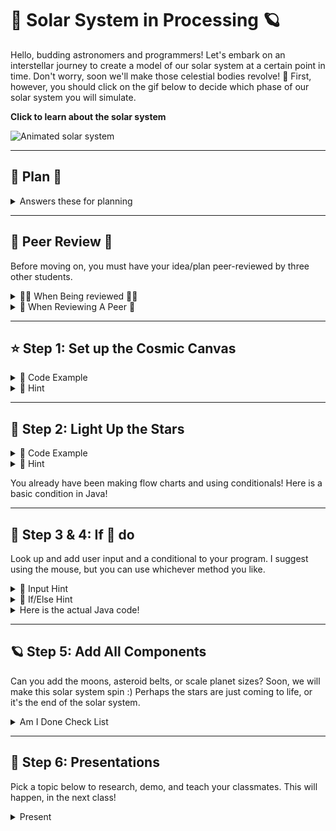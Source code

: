 # 🌌 Solar System in Processing 🪐

Hello, budding astronomers and programmers! Let's embark on an interstellar journey to create a model of our solar system at a certain point in time. Don't worry, soon we'll make those celestial bodies revolve! 🚀 First, however, you should click on the gif below to decide which phase of our solar system you will simulate.

**Click to learn about the solar system**

![Animated solar system](solar.gif)

---

## 👻 Plan 👻

<details>
  <summary>Answers these for planning</summary>
  
  1. What are you going to build?
     <br>
  2. What colors will you use?
     <br>
  3. What shapes will you use?
     <br>
  4. What future actions will you want your planets/stars to do?
     <br>
  5. How will you know you are done?
</details>

---

## 🎃 Peer Review 🎃

Before moving on, you must have your idea/plan peer-reviewed by three other students.

<details>
  <summary>🐦‍🔥 When Being reviewed 🐦‍🔥</summary>
  
  - Create a flow chart of your program logic.
    
  - Explain how said logic will represent the science aspect of our solar system by doing x, y, and z.
    
  - Explain how said logic will represent the artistic aspect of our solar system by doing x, y, and z credit.
  
  <details>
    <summary>Flow Chart</summary>
    
  <img src='flowchart.jpeg'>
  
</details>
  
  </details>
</details>

<details>
  <summary>🔎 When Reviewing A Peer 🔎</summary>
  
  [ ]🪴 grow 🪴
    
  [ ]🏮 glow 🏮
    
  [ ]🦜 original comment 🦜
    
</details>

---

## ⭐ Step 1: Set up the Cosmic Canvas

<details>
  <summary>👾 Code Example</summary>
  
  <img src='space.png'>
</details>
  
</details>

<details>
  <summary>🦮 Hint</summary>
  
  The `size(800, 600);` sets our universe's width and height. Feel free to make it bigger or smaller!
</details>

---

## 🌟 Step 2: Light Up the Stars

<details>
  <summary>👾 Code Example</summary>
    <img src='sun.pnh'>
</details>

</details>

<details>
  <summary>🦮 Hint</summary>
  
  The `ellipse(400, 300, 100, 100);` function draws the sun. The first two values set the position (x, y), and the last two values set the width and height of the ellipse.
  
  <img src='ellipse.png'>
</details>
  
  You already have been making flow charts and using conditionals! Here is a basic condition in Java!
</details>

---

## 🌲 Step 3 & 4: If 🐁 do

Look up and add user input and a conditional to your program. I suggest using the mouse, but you can use whichever method you like.

<details>
  <summary>🌟 Input Hint</summary>
  
  Input is the first thing I think about. What data does the program need? Check out this link to see how processing allows a programmer to create interactive works of art!
  
  [Processing Mouse Example](https://processing.org/examples/mousefunctions.html)
</details>

<details>
  <summary>🦮 If/Else Hint</summary>
  
  If statements in Java are the same as in every language. The only change is in the structure of the words, i.e., syntax.
  
  <details>
    <summary>Flow Chart</summary>
      <img src='flowchart.jpeg'>
</details>
  </details>
  
  <details>
    <summary>Here is the actual Java code!</summary>
    
  <img src='java_if_code.png'>
</details>
  </details>
</details>

---

## 🪐 Step 5: Add All Components

Can you add the moons, asteroid belts, or scale planet sizes? Soon, we will make this solar system spin :) Perhaps the stars are just coming to life, or it's the end of the solar system.

<details>
  <summary>Am I Done Check List</summary>
  
  - Peer review document
  - Flow Chart
  - User input used
  - Conditional Statement used
  - Art aspect clear
  - Science aspect clear
  - 3 unique shapes
  - 3 unique colors
  - Video Reflection
  - Pick presentation
</details>

---

## 🦊 Step 6: Presentations

Pick a topic below to research, demo, and teach your classmates. This will happen, in the next class!

<details>
  <summary>Present</summary>
  
  - Sequence
  - Input
  - Parameters
  - Conditionals
  - Data types
  
  You will be required to give a short assessment at the end of the presentation. The class average of your assessment will be your presentation grade! You may not go over 10 mins. The format is however you wish to teach!
</details>
